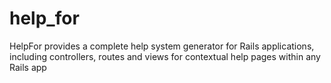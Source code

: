 # help_for
HelpFor provides a complete help system generator for Rails applications, including controllers, routes and views for contextual help pages within any Rails app
